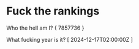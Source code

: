 # Fuck the rankings

Who the hell am I?
{ 7857736 }

What fucking year is it?
[ 2024-12-17T02:00:00Z ]
